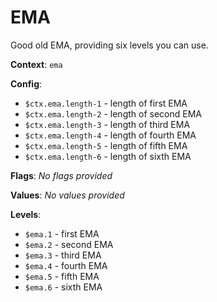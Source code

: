 # EMA

Good old EMA, providing six levels you can use.

**Context**: `ema`

**Config**:
*	`$ctx.ema.length-1`  - length of first EMA
*   `$ctx.ema.length-2`  - length of second EMA
*   `$ctx.ema.length-3`  - length of third EMA
*   `$ctx.ema.length-4`  - length of fourth EMA
*   `$ctx.ema.length-5`  - length of fifth EMA
*   `$ctx.ema.length-6`  - length of sixth EMA

**Flags**:
_No flags provided_

**Values**:
_No values provided_

**Levels**:
*	`$ema.1`  	- first EMA
*   `$ema.2`    - second EMA
*   `$ema.3`    - third EMA
*   `$ema.4`    - fourth EMA
*   `$ema.5`    - fifth EMA
*   `$ema.6`    - sixth EMA
